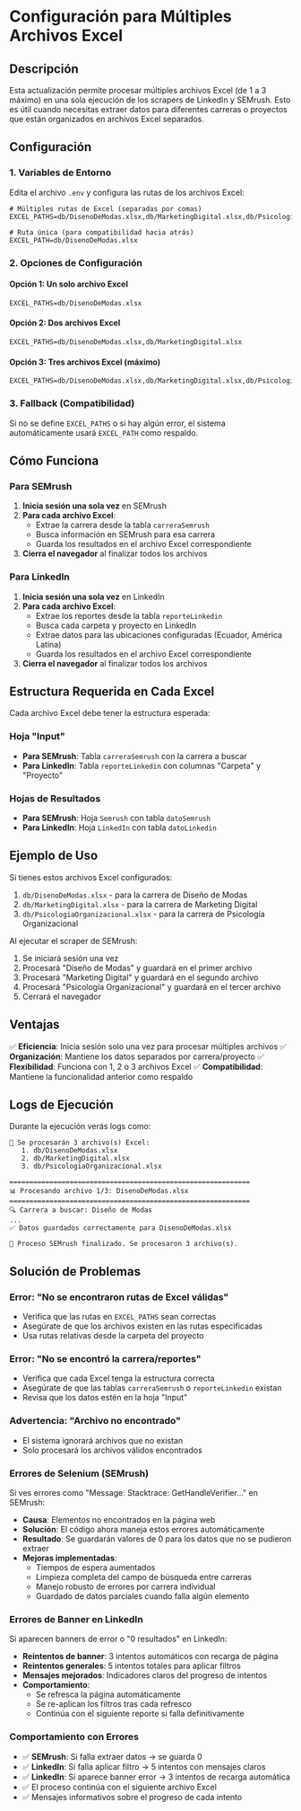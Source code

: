 # Configuración para Múltiples Archivos Excel

## Descripción

Esta actualización permite procesar múltiples archivos Excel (de 1 a 3 máximo) en una sola ejecución de los scrapers de LinkedIn y SEMrush. Esto es útil cuando necesitas extraer datos para diferentes carreras o proyectos que están organizados en archivos Excel separados.

## Configuración

### 1. Variables de Entorno

Edita el archivo `.env` y configura las rutas de los archivos Excel:

```properties
# Múltiples rutas de Excel (separadas por comas)
EXCEL_PATHS=db/DisenoDeModas.xlsx,db/MarketingDigital.xlsx,db/PsicologiaOrganizacional.xlsx

# Ruta única (para compatibilidad hacia atrás)
EXCEL_PATH=db/DisenoDeModas.xlsx
```

### 2. Opciones de Configuración

#### Opción 1: Un solo archivo Excel
```properties
EXCEL_PATHS=db/DisenoDeModas.xlsx
```

#### Opción 2: Dos archivos Excel
```properties
EXCEL_PATHS=db/DisenoDeModas.xlsx,db/MarketingDigital.xlsx
```

#### Opción 3: Tres archivos Excel (máximo)
```properties
EXCEL_PATHS=db/DisenoDeModas.xlsx,db/MarketingDigital.xlsx,db/PsicologiaOrganizacional.xlsx
```

### 3. Fallback (Compatibilidad)

Si no se define `EXCEL_PATHS` o si hay algún error, el sistema automáticamente usará `EXCEL_PATH` como respaldo.

## Cómo Funciona

### Para SEMrush

1. **Inicia sesión una sola vez** en SEMrush
2. **Para cada archivo Excel**:
   - Extrae la carrera desde la tabla `carreraSemrush`
   - Busca información en SEMrush para esa carrera
   - Guarda los resultados en el archivo Excel correspondiente
3. **Cierra el navegador** al finalizar todos los archivos

### Para LinkedIn

1. **Inicia sesión una sola vez** en LinkedIn
2. **Para cada archivo Excel**:
   - Extrae los reportes desde la tabla `reporteLinkedin`
   - Busca cada carpeta y proyecto en LinkedIn
   - Extrae datos para las ubicaciones configuradas (Ecuador, América Latina)
   - Guarda los resultados en el archivo Excel correspondiente
3. **Cierra el navegador** al finalizar todos los archivos

## Estructura Requerida en Cada Excel

Cada archivo Excel debe tener la estructura esperada:

### Hoja "Input"
- **Para SEMrush**: Tabla `carreraSemrush` con la carrera a buscar
- **Para LinkedIn**: Tabla `reporteLinkedin` con columnas "Carpeta" y "Proyecto"

### Hojas de Resultados
- **Para SEMrush**: Hoja `Semrush` con tabla `datoSemrush`
- **Para LinkedIn**: Hoja `LinkedIn` con tabla `datoLinkedin`

## Ejemplo de Uso

Si tienes estos archivos Excel configurados:
1. `db/DisenoDeModas.xlsx` - para la carrera de Diseño de Modas
2. `db/MarketingDigital.xlsx` - para la carrera de Marketing Digital
3. `db/PsicologiaOrganizacional.xlsx` - para la carrera de Psicología Organizacional

Al ejecutar el scraper de SEMrush:
1. Se iniciará sesión una vez
2. Procesará "Diseño de Modas" y guardará en el primer archivo
3. Procesará "Marketing Digital" y guardará en el segundo archivo
4. Procesará "Psicología Organizacional" y guardará en el tercer archivo
5. Cerrará el navegador

## Ventajas

✅ **Eficiencia**: Inicia sesión solo una vez para procesar múltiples archivos
✅ **Organización**: Mantiene los datos separados por carrera/proyecto
✅ **Flexibilidad**: Funciona con 1, 2 o 3 archivos Excel
✅ **Compatibilidad**: Mantiene la funcionalidad anterior como respaldo

## Logs de Ejecución

Durante la ejecución verás logs como:

```
📂 Se procesarán 3 archivo(s) Excel:
   1. db/DisenoDeModas.xlsx
   2. db/MarketingDigital.xlsx
   3. db/PsicologiaOrganizacional.xlsx

============================================================
📊 Procesando archivo 1/3: DisenoDeModas.xlsx
============================================================
🔍 Carrera a buscar: Diseño de Modas
...
✅ Datos guardados correctamente para DisenoDeModas.xlsx

🎉 Proceso SEMrush finalizado. Se procesaron 3 archivo(s).
```

## Solución de Problemas

### Error: "No se encontraron rutas de Excel válidas"
- Verifica que las rutas en `EXCEL_PATHS` sean correctas
- Asegúrate de que los archivos existen en las rutas especificadas
- Usa rutas relativas desde la carpeta del proyecto

### Error: "No se encontró la carrera/reportes"
- Verifica que cada Excel tenga la estructura correcta
- Asegúrate de que las tablas `carreraSemrush` o `reporteLinkedin` existan
- Revisa que los datos estén en la hoja "Input"

### Advertencia: "Archivo no encontrado"
- El sistema ignorará archivos que no existan
- Solo procesará los archivos válidos encontrados

### Errores de Selenium (SEMrush)
Si ves errores como "Message: Stacktrace: GetHandleVerifier..." en SEMrush:
- **Causa**: Elementos no encontrados en la página web
- **Solución**: El código ahora maneja estos errores automáticamente
- **Resultado**: Se guardarán valores de 0 para los datos que no se pudieron extraer
- **Mejoras implementadas**:
  - Tiempos de espera aumentados
  - Limpieza completa del campo de búsqueda entre carreras
  - Manejo robusto de errores por carrera individual
  - Guardado de datos parciales cuando falla algún elemento

### Errores de Banner en LinkedIn
Si aparecen banners de error o "0 resultados" en LinkedIn:
- **Reintentos de banner**: 3 intentos automáticos con recarga de página
- **Reintentos generales**: 5 intentos totales para aplicar filtros
- **Mensajes mejorados**: Indicadores claros del progreso de intentos
- **Comportamiento**:
  - Se refresca la página automáticamente
  - Se re-aplican los filtros tras cada refresco
  - Continúa con el siguiente reporte si falla definitivamente

### Comportamiento con Errores
- ✅ **SEMrush**: Si falla extraer datos → se guarda 0
- ✅ **LinkedIn**: Si falla aplicar filtro → 5 intentos con mensajes claros
- ✅ **LinkedIn**: Si aparece banner error → 3 intentos de recarga automática
- ✅ El proceso continúa con el siguiente archivo Excel
- ✅ Mensajes informativos sobre el progreso de cada intento
